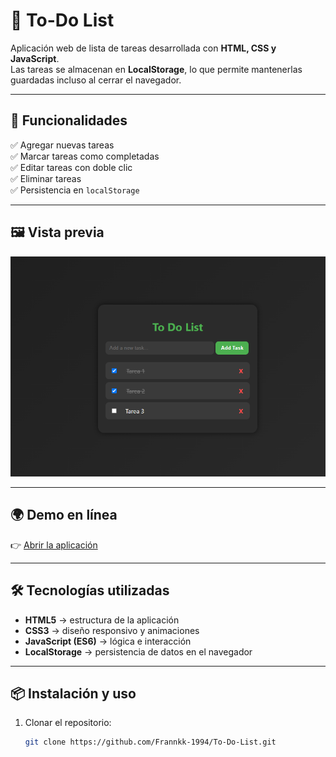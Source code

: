 # 📝 To-Do List

Aplicación web de lista de tareas desarrollada con **HTML, CSS y JavaScript**.  
Las tareas se almacenan en **LocalStorage**, lo que permite mantenerlas guardadas incluso al cerrar el navegador.

---

## 🚀 Funcionalidades

✅ Agregar nuevas tareas  
✅ Marcar tareas como completadas  
✅ Editar tareas con doble clic  
✅ Eliminar tareas  
✅ Persistencia en `localStorage`  

---

## 🖼️ Vista previa



![Vista previa](screenshot.png)

---

## 🌍 Demo en línea

👉 [Abrir la aplicación](https://Frannkk-1994.github.io/To-Do-List/)



---

## 🛠️ Tecnologías utilizadas

- **HTML5** → estructura de la aplicación  
- **CSS3** → diseño responsivo y animaciones  
- **JavaScript (ES6)** → lógica e interacción  
- **LocalStorage** → persistencia de datos en el navegador  

---

## 📦 Instalación y uso

1. Clonar el repositorio:
   ```bash
   git clone https://github.com/Frannkk-1994/To-Do-List.git
